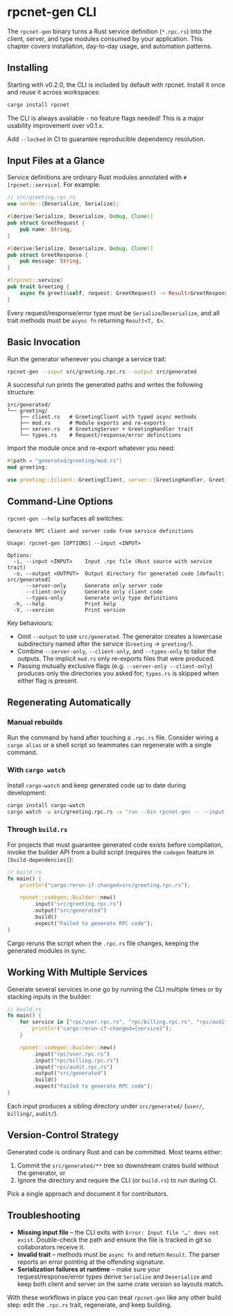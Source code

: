 # rpcnet-gen CLI

The `rpcnet-gen` binary turns a Rust service definition (`*.rpc.rs`) into the
client, server, and type modules consumed by your application. This chapter
covers installation, day-to-day usage, and automation patterns.

## Installing

Starting with v0.2.0, the CLI is included by default with rpcnet. Install it once and reuse it across workspaces:

```bash
cargo install rpcnet
```

The CLI is always available - no feature flags needed! This is a major usability improvement over v0.1.x.

Add `--locked` in CI to guarantee reproducible dependency resolution.

## Input Files at a Glance

Service definitions are ordinary Rust modules annotated with `#[rpcnet::service]`.
For example:

```rust
// src/greeting.rpc.rs
use serde::{Deserialize, Serialize};

#[derive(Serialize, Deserialize, Debug, Clone)]
pub struct GreetRequest {
    pub name: String,
}

#[derive(Serialize, Deserialize, Debug, Clone)]
pub struct GreetResponse {
    pub message: String,
}

#[rpcnet::service]
pub trait Greeting {
    async fn greet(&self, request: GreetRequest) -> Result<GreetResponse, GreetingError>;
}
```

Every request/response/error type must be `Serialize`/`Deserialize`, and all
trait methods must be `async fn` returning `Result<T, E>`.

## Basic Invocation

Run the generator whenever you change a service trait:

```bash
rpcnet-gen --input src/greeting.rpc.rs --output src/generated
```

A successful run prints the generated paths and writes the following structure:

```
src/generated/
└── greeting/
    ├── client.rs   # GreetingClient with typed async methods
    ├── mod.rs      # Module exports and re-exports
    ├── server.rs   # GreetingServer + GreetingHandler trait
    └── types.rs    # Request/response/error definitions
```

Import the module once and re-export whatever you need:

```rust
#[path = "generated/greeting/mod.rs"]
mod greeting;

use greeting::{client::GreetingClient, server::{GreetingHandler, GreetingServer}};
```

## Command-Line Options

`rpcnet-gen --help` surfaces all switches:

```
Generate RPC client and server code from service definitions

Usage: rpcnet-gen [OPTIONS] --input <INPUT>

Options:
  -i, --input <INPUT>    Input .rpc file (Rust source with service trait)
  -o, --output <OUTPUT>  Output directory for generated code [default: src/generated]
      --server-only      Generate only server code
      --client-only      Generate only client code
      --types-only       Generate only type definitions
  -h, --help             Print help
  -V, --version          Print version
```

Key behaviours:

- Omit `--output` to use `src/generated`. The generator creates a lowercase
  subdirectory named after the service (`Greeting` → `greeting/`).
- Combine `--server-only`, `--client-only`, and `--types-only` to tailor the
  outputs. The implicit `mod.rs` only re-exports files that were produced.
- Passing mutually exclusive flags (e.g. `--server-only --client-only`) produces
  only the directories you asked for; `types.rs` is skipped when either flag is
  present.

## Regenerating Automatically

### Manual rebuilds

Run the command by hand after touching a `.rpc.rs` file. Consider wiring a
`cargo alias` or a shell script so teammates can regenerate with a single
command.

### With `cargo watch`

Install `cargo-watch` and keep generated code up to date during development:

```bash
cargo install cargo-watch
cargo watch -w src/greeting.rpc.rs -x "run --bin rpcnet-gen -- --input src/greeting.rpc.rs --output src/generated"
```

### Through `build.rs`

For projects that must guarantee generated code exists before compilation,
invoke the builder API from a build script (requires the `codegen` feature in
`[build-dependencies]`):

```rust
// build.rs
fn main() {
    println!("cargo:rerun-if-changed=src/greeting.rpc.rs");

    rpcnet::codegen::Builder::new()
        .input("src/greeting.rpc.rs")
        .output("src/generated")
        .build()
        .expect("Failed to generate RPC code");
}
```

Cargo reruns the script when the `.rpc.rs` file changes, keeping the generated
modules in sync.

## Working With Multiple Services

Generate several services in one go by running the CLI multiple times or by
stacking inputs in the builder:

```rust
// build.rs
fn main() {
    for service in ["rpc/user.rpc.rs", "rpc/billing.rpc.rs", "rpc/audit.rpc.rs"] {
        println!("cargo:rerun-if-changed={service}");
    }

    rpcnet::codegen::Builder::new()
        .input("rpc/user.rpc.rs")
        .input("rpc/billing.rpc.rs")
        .input("rpc/audit.rpc.rs")
        .output("src/generated")
        .build()
        .expect("Failed to generate RPC code");
}
```

Each input produces a sibling directory under `src/generated/` (`user/`,
`billing/`, `audit/`).

## Version-Control Strategy

Generated code is ordinary Rust and can be committed. Most teams either:

1. Commit the `src/generated/**` tree so downstream crates build without the
   generator, or
2. Ignore the directory and require the CLI (or `build.rs`) to run during CI.

Pick a single approach and document it for contributors.

## Troubleshooting

- **Missing input file** – the CLI exits with `Error: Input file '…' does not
  exist`. Double-check the path and ensure the file is tracked in git so
  collaborators receive it.
- **Invalid trait** – methods must be `async fn` and return `Result`. The parser
  reports an error pointing at the offending signature.
- **Serialization failures at runtime** – make sure your request/response/error
  types derive `Serialize` and `Deserialize` and keep both client and server on
  the same crate version so layouts match.

With these workflows in place you can treat `rpcnet-gen` like any other build
step: edit the `.rpc.rs` trait, regenerate, and keep building.
